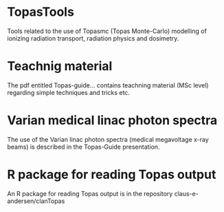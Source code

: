 # TopasTools
Tools related to the use of Topasmc (Topas Monte-Carlo) modelling of ionizing radiation transport, radiation physics and dosimetry.

# Teachnig material
The pdf entitled Topas-guide... contains teachning material (MSc level) regarding simple techniques and tricks etc.  

# Varian medical linac photon spectra
The use of the Varian linac photon spectra (medical megavoltage x-ray beams) is described in the Topas-Guide presentation.

# R package for reading Topas output
An R package for reading Topas output is in the repository claus-e-andersen/clanTopas
